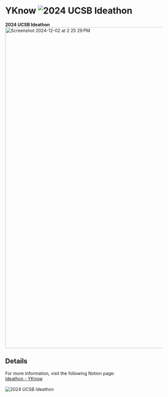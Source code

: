 # YKnow  ![2024 UCSB Ideathon](https://github.com/user-attachments/assets/12aa991f-3f44-4085-9deb-3ec44cda10a9) 
**2024 UCSB Ideathon**  
<img width="1027" alt="Screenshot 2024-12-02 at 2 25 29 PM" src="https://github.com/user-attachments/assets/196b37f1-b6fa-4a69-b215-b5168fa91a83">

## Details  
For more information, visit the following Notion page:  
[Ideathon - YKnow](https://www.notion.so/Ideaton-YKnow-141eda3a437b80ca8f78d11a52f013ef?pvs=4)
\
\
![2024 UCSB Ideathon](https://github.com/user-attachments/assets/12aa991f-3f44-4085-9deb-3ec44cda10a9)  


